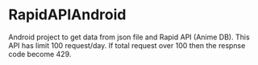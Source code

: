 # RapidAPIAndroid
Android project to get data from json file and Rapid API (Anime DB). This API has limit 100 request/day. If total request over 100 then the respnse code become 429.

